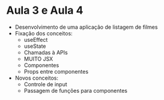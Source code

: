 # Aula 3 e Aula 4

- Desenvolvimento de uma aplicação de listagem de filmes
- Fixação dos conceitos:
  - useEffect
  - useState
  - Chamadas à APIs
  - MUITO JSX
  - Componentes
  - Props entre componentes
- Novos conceitos:
  - Controle de input
  - Passagem de funções para componentes
